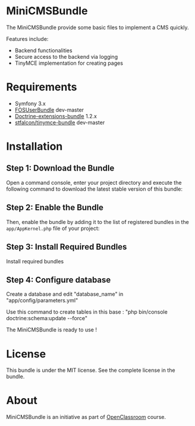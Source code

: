 MiniCMSBundle
=============

The MiniCMSBundle provide some basic files to implement a CMS quickly. 

Features include:

- Backend functionalities
- Secure access to the backend via logging
- TinyMCE implementation for creating pages


Requirements
============

- Symfony 3.x
- [FOSUserBundle](https://packagist.org/packages/friendsofsymfony/user-bundle) dev-master
- [Doctrine-extensions-bundle](https://packagist.org/packages/stof/doctrine-extensions-bundle) 1.2.x
- [stfalcon/tinymce-bundle](https://packagist.org/packages/stfalcon/tinymce-bundle) dev-master

Installation
============

Step 1: Download the Bundle
---------------------------

Open a command console, enter your project directory and execute the
following command to download the latest stable version of this bundle:



Step 2: Enable the Bundle
-------------------------

Then, enable the bundle by adding it to the list of registered bundles
in the `app/AppKernel.php` file of your project:

Step 3: Install Required Bundles
--------------------------------

Install required bundles

Step 4: Configure database
--------------------------
Create a database and edit "database_name" in "app/config/parameters.yml"

Use this command to create tables in this base : "php bin/console doctrine:schema:update --force"

The MiniCMSBundle is ready to use ! 

License
=======

This bundle is under the MIT license. See the complete license in the bundle.

About
=====

MiniCMSBundle is an initiative as part of [OpenClassroom](https://openclassrooms.com/courses/developpez-votre-site-web-avec-le-framework-symfony) course.
